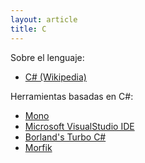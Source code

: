 ```yaml
---
layout: article
title: C
---
```

Sobre el lenguaje:

-   [C\# (Wikipedia)](http://en.wikipedia.org/wiki/C_Sharp_(programming_language))

Herramientas basadas en C\#:

-   [Mono](http://www.mono-project.com/Main_Page)
-   [Microsoft VisualStudio IDE](http://www.microsoft.com/visualstudio/esn/team-foundation-service)
-   [Borland's Turbo C\#](http://www.turboexplorer.com/csharp)
-   [Morfik](http://www.morfik.com/)

